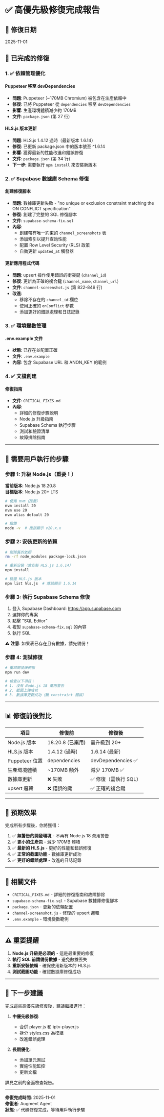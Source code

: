 # ✅ 高優先級修復完成報告

## 📅 修復日期
2025-11-01

## 🎯 已完成的修復

### 1. ✅ 依賴管理優化

#### Puppeteer 移至 devDependencies
- **問題**: Puppeteer (~170MB Chromium) 被包含在生產依賴中
- **修復**: 已將 Puppeteer 從 `dependencies` 移至 `devDependencies`
- **影響**: 生產環境體積減少約 170MB
- **文件**: `package.json` (第 27 行)

#### HLS.js 版本更新
- **問題**: HLS.js 1.4.12 過時（最新版本 1.6.14）
- **修復**: 已更新 package.json 中的版本號至 ^1.6.14
- **影響**: 獲得最新的性能改進和錯誤修復
- **文件**: `package.json` (第 34 行)
- **下一步**: 需要執行 `npm install` 來安裝新版本

### 2. ✅ Supabase 數據庫 Schema 修復

#### 創建修復腳本
- **問題**: 數據庫更新失敗 - "no unique or exclusion constraint matching the ON CONFLICT specification"
- **修復**: 創建了完整的 SQL 修復腳本
- **文件**: `supabase-schema-fix.sql`
- **內容**:
  - 創建帶有唯一約束的 `channel_screenshots` 表
  - 添加索引以提升查詢性能
  - 配置 Row Level Security (RLS) 政策
  - 自動更新 `updated_at` 觸發器

#### 更新應用程式代碼
- **問題**: upsert 操作使用錯誤的衝突鍵 (`channel_id`)
- **修復**: 更新為正確的複合鍵 (`channel_name,channel_url`)
- **文件**: `channel-screenshot.js` (第 822-849 行)
- **改進**:
  - 移除不存在的 `channel_id` 欄位
  - 使用正確的 `onConflict` 參數
  - 添加更好的錯誤處理和日誌記錄

### 3. ✅ 環境變數管理

#### .env.example 文件
- **狀態**: 已存在並配置正確
- **文件**: `.env.example`
- **內容**: 包含 Supabase URL 和 ANON_KEY 的範例

### 4. ✅ 文檔創建

#### 修復指南
- **文件**: `CRITICAL_FIXES.md`
- **內容**:
  - 詳細的修復步驟說明
  - Node.js 升級指南
  - Supabase Schema 執行步驟
  - 測試和驗證清單
  - 故障排除指南

---

## 🔄 需要用戶執行的步驟

### 步驟 1: 升級 Node.js（重要！）

**當前版本**: Node.js 18.20.8  
**目標版本**: Node.js 20+ LTS

```bash
# 使用 nvm（推薦）
nvm install 20
nvm use 20
nvm alias default 20

# 驗證
node -v  # 應該顯示 v20.x.x
```

### 步驟 2: 安裝更新的依賴

```bash
# 刪除舊的依賴
rm -rf node_modules package-lock.json

# 重新安裝（會安裝 HLS.js 1.6.14）
npm install

# 驗證 HLS.js 版本
npm list hls.js  # 應該顯示 1.6.14
```

### 步驟 3: 執行 Supabase Schema 修復

1. 登入 Supabase Dashboard: https://app.supabase.com
2. 選擇你的專案
3. 點擊 "SQL Editor"
4. 複製 `supabase-schema-fix.sql` 的內容
5. 執行 SQL

**⚠️ 注意**: 如果表已存在且有數據，請先備份！

### 步驟 4: 測試修復

```bash
# 重啟開發服務器
npm run dev

# 檢查以下項目：
# 1. 沒有 Node.js 18 棄用警告
# 2. 截圖上傳成功
# 3. 數據庫更新成功（無 constraint 錯誤）
```

---

## 📊 修復前後對比

| 項目 | 修復前 | 修復後 |
|------|--------|--------|
| Node.js 版本 | 18.20.8 (已棄用) | 需升級到 20+ |
| HLS.js 版本 | 1.4.12 (過時) | 1.6.14 (最新) |
| Puppeteer 位置 | dependencies | devDependencies ✅ |
| 生產環境體積 | ~170MB 額外 | 減少 170MB ✅ |
| 數據庫更新 | ❌ 失敗 | ✅ 修復（需執行 SQL） |
| upsert 邏輯 | ❌ 錯誤的鍵 | ✅ 正確的複合鍵 |

---

## 🎉 預期效果

完成所有步驟後，你將獲得：

1. ✅ **無警告的開發環境** - 不再有 Node.js 18 棄用警告
2. ✅ **更小的生產包** - 減少 170MB 體積
3. ✅ **最新的 HLS.js** - 更好的性能和錯誤修復
4. ✅ **正常的截圖功能** - 數據庫更新成功
5. ✅ **更好的錯誤處理** - 改進的日誌記錄

---

## 📝 相關文件

- `CRITICAL_FIXES.md` - 詳細的修復指南和故障排除
- `supabase-schema-fix.sql` - Supabase 數據庫修復腳本
- `package.json` - 更新的依賴配置
- `channel-screenshot.js` - 修復的 upsert 邏輯
- `.env.example` - 環境變數範例

---

## ⚠️ 重要提醒

1. **Node.js 升級是必須的** - 這是最重要的修復
2. **執行 SQL 前請備份數據** - 避免數據丟失
3. **重新安裝依賴** - 確保使用新版本的 HLS.js
4. **測試截圖功能** - 確認數據庫修復成功

---

## 🚀 下一步建議

完成這些高優先級修復後，建議繼續進行：

1. **中優先級修復**:
   - 合併 player.js 和 iptv-player.js
   - 拆分 styles.css 為模組
   - 改進錯誤處理

2. **長期優化**:
   - 添加單元測試
   - 實施性能監控
   - 更新文檔

詳見之前的全面檢查報告。

---

**修復完成時間**: 2025-11-01  
**修復者**: Augment Agent  
**狀態**: ✅ 代碼修復完成，等待用戶執行步驟

